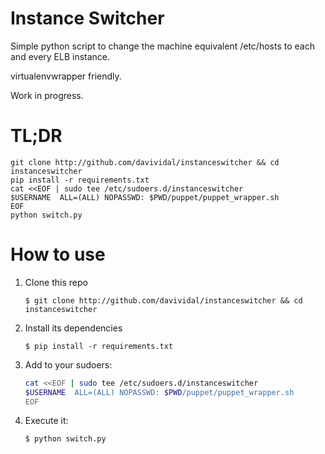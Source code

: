 Instance Switcher
=================

Simple python script to change the machine equivalent /etc/hosts to each and every ELB instance.

virtualenvwrapper friendly.

Work in progress.


# TL;DR

```
git clone http://github.com/davividal/instanceswitcher && cd instanceswitcher
pip install -r requirements.txt
cat <<EOF | sudo tee /etc/sudoers.d/instanceswitcher
$USERNAME  ALL=(ALL) NOPASSWD: $PWD/puppet/puppet_wrapper.sh
EOF
python switch.py
```

# How to use

1. Clone this repo
	```
	$ git clone http://github.com/davividal/instanceswitcher && cd instanceswitcher
	```
1. Install its dependencies
	```
	$ pip install -r requirements.txt
	```

1. Add to your sudoers:
	```bash
	cat <<EOF | sudo tee /etc/sudoers.d/instanceswitcher
	$USERNAME  ALL=(ALL) NOPASSWD: $PWD/puppet/puppet_wrapper.sh
	EOF
	```

1. Execute it:
	```
	$ python switch.py
	```
